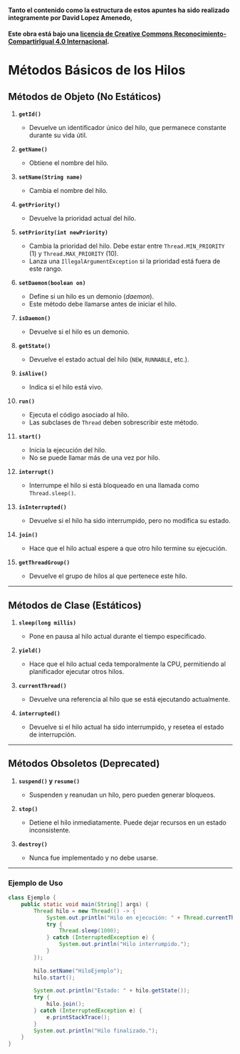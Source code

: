 #### Tanto el contenido como la estructura de estos apuntes ha sido realizado integramente por __David Lopez Amenedo__,
#### Este obra está bajo una [licencia de Creative Commons Reconocimiento-CompartirIgual 4.0 Internacional](https://creativecommons.org/licenses/by-sa/4.0/).

# Métodos Básicos de los Hilos

## Métodos de Objeto (No Estáticos)
1. **`getId()`**
   - Devuelve un identificador único del hilo, que permanece constante durante su vida útil.

2. **`getName()`**
   - Obtiene el nombre del hilo.

3. **`setName(String name)`**
   - Cambia el nombre del hilo.

4. **`getPriority()`**
   - Devuelve la prioridad actual del hilo.

5. **`setPriority(int newPriority)`**
   - Cambia la prioridad del hilo. Debe estar entre `Thread.MIN_PRIORITY` (1) y `Thread.MAX_PRIORITY` (10).
   - Lanza una `IllegalArgumentException` si la prioridad está fuera de este rango.

6. **`setDaemon(boolean on)`**
   - Define si un hilo es un demonio (*daemon*).
   - Este método debe llamarse antes de iniciar el hilo.

7. **`isDaemon()`**
   - Devuelve si el hilo es un demonio.

8. **`getState()`**
   - Devuelve el estado actual del hilo (`NEW`, `RUNNABLE`, etc.).

9. **`isAlive()`**
   - Indica si el hilo está vivo.

10. **`run()`**
    - Ejecuta el código asociado al hilo.
    - Las subclases de `Thread` deben sobrescribir este método.

11. **`start()`**
    - Inicia la ejecución del hilo.
    - No se puede llamar más de una vez por hilo.

12. **`interrupt()`**
    - Interrumpe el hilo si está bloqueado en una llamada como `Thread.sleep()`.

13. **`isInterrupted()`**
    - Devuelve si el hilo ha sido interrumpido, pero no modifica su estado.

14. **`join()`**
    - Hace que el hilo actual espere a que otro hilo termine su ejecución.

15. **`getThreadGroup()`**
    - Devuelve el grupo de hilos al que pertenece este hilo.

---

## Métodos de Clase (Estáticos)
1. **`sleep(long millis)`**
   - Pone en pausa al hilo actual durante el tiempo especificado.

2. **`yield()`**
   - Hace que el hilo actual ceda temporalmente la CPU, permitiendo al planificador ejecutar otros hilos.

3. **`currentThread()`**
   - Devuelve una referencia al hilo que se está ejecutando actualmente.

4. **`interrupted()`**
   - Devuelve si el hilo actual ha sido interrumpido, y resetea el estado de interrupción.

---

## Métodos Obsoletos (Deprecated)
1. **`suspend()` y `resume()`**
   - Suspenden y reanudan un hilo, pero pueden generar bloqueos.

2. **`stop()`**
   - Detiene el hilo inmediatamente. Puede dejar recursos en un estado inconsistente.

3. **`destroy()`**
   - Nunca fue implementado y no debe usarse.

---

### Ejemplo de Uso
```java
class Ejemplo {
    public static void main(String[] args) {
        Thread hilo = new Thread(() -> {
            System.out.println("Hilo en ejecución: " + Thread.currentThread().getName());
            try {
                Thread.sleep(1000);
            } catch (InterruptedException e) {
                System.out.println("Hilo interrumpido.");
            }
        });
        
        hilo.setName("HiloEjemplo");
        hilo.start();
        
        System.out.println("Estado: " + hilo.getState());
        try {
            hilo.join();
        } catch (InterruptedException e) {
            e.printStackTrace();
        }
        System.out.println("Hilo finalizado.");
    }
}
```